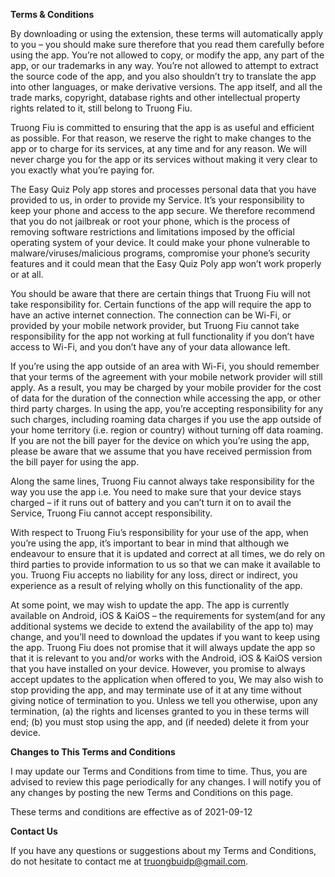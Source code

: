 **Terms & Conditions**

By downloading or using the extension, these terms will automatically apply to you – you should make sure therefore that you read them carefully before using the app. You’re not allowed to copy, or modify the app, any part of the app, or our trademarks in any way. You’re not allowed to attempt to extract the source code of the app, and you also shouldn’t try to translate the app into other languages, or make derivative versions. The app itself, and all the trade marks, copyright, database rights and other intellectual property rights related to it, still belong to Truong Fiu.

Truong Fiu is committed to ensuring that the app is as useful and efficient as possible. For that reason, we reserve the right to make changes to the app or to charge for its services, at any time and for any reason. We will never charge you for the app or its services without making it very clear to you exactly what you’re paying for.

The Easy Quiz Poly app stores and processes personal data that you have provided to us, in order to provide my Service. It’s your responsibility to keep your phone and access to the app secure. We therefore recommend that you do not jailbreak or root your phone, which is the process of removing software restrictions and limitations imposed by the official operating system of your device. It could make your phone vulnerable to malware/viruses/malicious programs, compromise your phone’s security features and it could mean that the Easy Quiz Poly app won’t work properly or at all.

You should be aware that there are certain things that Truong Fiu will not take responsibility for. Certain functions of the app will require the app to have an active internet connection. The connection can be Wi-Fi, or provided by your mobile network provider, but Truong Fiu cannot take responsibility for the app not working at full functionality if you don’t have access to Wi-Fi, and you don’t have any of your data allowance left.

If you’re using the app outside of an area with Wi-Fi, you should remember that your terms of the agreement with your mobile network provider will still apply. As a result, you may be charged by your mobile provider for the cost of data for the duration of the connection while accessing the app, or other third party charges. In using the app, you’re accepting responsibility for any such charges, including roaming data charges if you use the app outside of your home territory (i.e. region or country) without turning off data roaming. If you are not the bill payer for the device on which you’re using the app, please be aware that we assume that you have received permission from the bill payer for using the app.

Along the same lines, Truong Fiu cannot always take responsibility for the way you use the app i.e. You need to make sure that your device stays charged – if it runs out of battery and you can’t turn it on to avail the Service, Truong Fiu cannot accept responsibility.

With respect to Truong Fiu’s responsibility for your use of the app, when you’re using the app, it’s important to bear in mind that although we endeavour to ensure that it is updated and correct at all times, we do rely on third parties to provide information to us so that we can make it available to you. Truong Fiu accepts no liability for any loss, direct or indirect, you experience as a result of relying wholly on this functionality of the app.

At some point, we may wish to update the app. The app is currently available on Android, iOS & KaiOS – the requirements for system(and for any additional systems we decide to extend the availability of the app to) may change, and you’ll need to download the updates if you want to keep using the app. Truong Fiu does not promise that it will always update the app so that it is relevant to you and/or works with the Android, iOS & KaiOS version that you have installed on your device. However, you promise to always accept updates to the application when offered to you, We may also wish to stop providing the app, and may terminate use of it at any time without giving notice of termination to you. Unless we tell you otherwise, upon any termination, (a) the rights and licenses granted to you in these terms will end; (b) you must stop using the app, and (if needed) delete it from your device.

**Changes to This Terms and Conditions**

I may update our Terms and Conditions from time to time. Thus, you are advised to review this page periodically for any changes. I will notify you of any changes by posting the new Terms and Conditions on this page.

These terms and conditions are effective as of 2021-09-12

**Contact Us**

If you have any questions or suggestions about my Terms and Conditions, do not hesitate to contact me at truongbuidp@gmail.com.
